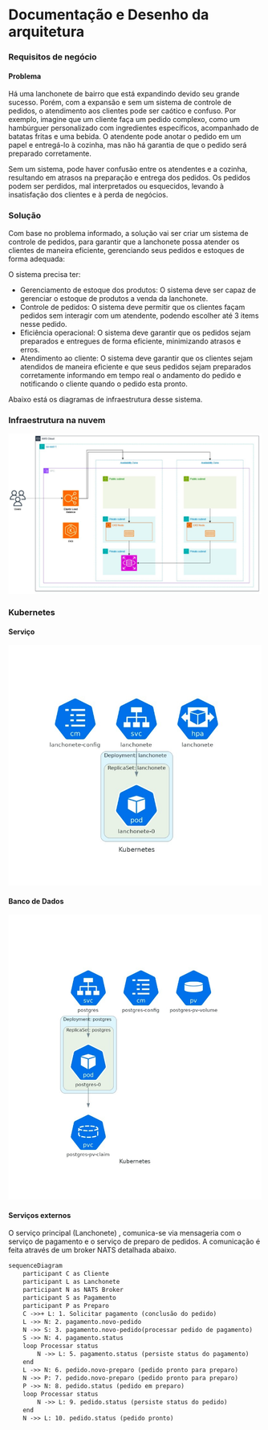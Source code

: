 # Documentação e Desenho da arquitetura

### Requisitos de negócio

#### Problema

Há uma lanchonete de bairro que está expandindo devido seu grande sucesso. Porém, com a expansão e sem um sistema de
controle de pedidos, o atendimento aos clientes pode ser caótico e confuso. Por exemplo, imagine que um cliente faça um
pedido complexo, como um hambúrguer personalizado com ingredientes específicos, acompanhado de batatas fritas e uma
bebida. O atendente pode anotar o pedido em um papel e entregá-lo à cozinha, mas não há garantia de que o pedido será
preparado corretamente.

Sem um sistema, pode haver confusão entre os atendentes e a cozinha, resultando em atrasos na preparação e entrega dos
pedidos. Os pedidos podem ser perdidos, mal interpretados ou esquecidos, levando à insatisfação dos clientes e à perda
de negócios.

### Solução

Com base no problema informado, a solução vai ser criar um sistema de controle de pedidos, para garantir que a
lanchonete possa atender os clientes de maneira eficiente, gerenciando seus pedidos e estoques de forma adequada:

O sistema precisa ter:

- Gerenciamento de estoque dos produtos: O sistema deve ser capaz de gerenciar o estoque de produtos a venda da
  lanchonete.
- Controle de pedidos: O sistema deve permitir que os clientes façam pedidos sem interagir com um atendente, podendo
  escolher até 3 items nesse pedido.
- Eficiência operacional: O sistema deve garantir que os pedidos sejam preparados e entregues de forma eficiente,
  minimizando atrasos e erros.
- Atendimento ao cliente: O sistema deve garantir que os clientes sejam atendidos de maneira eficiente e que seus
  pedidos sejam preparados corretamente informando em tempo real o andamento do pedido e notificando o cliente quando o
  pedido esta pronto.

Abaixo está os diagramas de infraestrutura desse sistema.

### Infraestrutura na nuvem

![img.png](aws-infra-diagram.png)

### Kubernetes

#### Serviço

![img_1.png](k8s-service.png)

#### Banco de Dados

![img_2.png](k8s-database.png)

#### Serviços externos

O serviço principal (Lanchonete)  , comunica-se via mensageria com o serviço de pagamento e o serviço de preparo de
pedidos. A comunicação é feita através de um broker NATS detalhada abaixo.

```mermaid
sequenceDiagram
    participant C as Cliente
    participant L as Lanchonete
    participant N as NATS Broker
    participant S as Pagamento
    participant P as Preparo
    C ->>+ L: 1. Solicitar pagamento (conclusão do pedido)
    L ->> N: 2. pagamento.novo-pedido
    N ->> S: 3. pagamento.novo-pedido(processar pedido de pagamento)
    S ->> N: 4. pagamento.status
    loop Processar status
        N ->> L: 5. pagamento.status (persiste status do pagamento)
    end
    L ->> N: 6. pedido.novo-preparo (pedido pronto para preparo)
    N ->> P: 7. pedido.novo-preparo (pedido pronto para preparo)
    P ->> N: 8. pedido.status (pedido em preparo)
    loop Processar status
        N ->> L: 9. pedido.status (persiste status do pedido)
    end
    N ->> L: 10. pedido.status (pedido pronto)

```